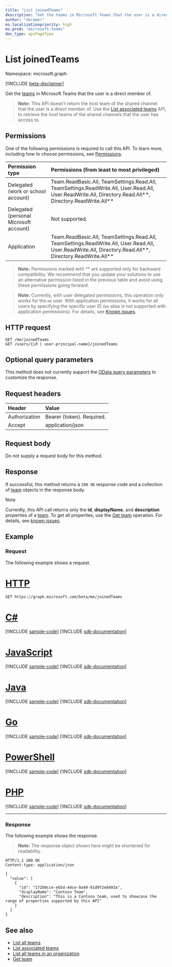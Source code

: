 ```yaml
---
title: "List joinedTeams"
description: "Get the teams in Microsoft Teams that the user is a direct member of."
author: "nkramer"
ms.localizationpriority: high
ms.prod: "microsoft-teams"
doc_type: apiPageType
---
```


# List joinedTeams

Namespace: microsoft.graph

[!INCLUDE [beta-disclaimer](../../includes/beta-disclaimer.md)]

Get the [teams](../resources/team.md) in Microsoft Teams that the user is a direct member of.
> **Note:** This API doesn't return the host team of the shared channel that the user is a direct member of. Use the [List associated teams](../api/associatedteaminfo-list.md) API, to retrieve the host teams of the shared channels that the user has access to.

## Permissions
One of the following permissions is required to call this API. To learn more, including how to choose permissions, see [Permissions](/graph/permissions-reference).

|Permission type      | Permissions (from least to most privileged)              |
|:--------------------|:---------------------------------------------------------|
|Delegated (work or school account) | Team.ReadBasic.All, TeamSettings.Read.All, TeamSettings.ReadWrite.All, User.Read.All, User.ReadWrite.All, Directory.Read.All**, Directory.ReadWrite.All** |
|Delegated (personal Microsoft account) | Not supported.    |
|Application | Team.ReadBasic.All, TeamSettings.Read.All, TeamSettings.ReadWrite.All, User.Read.All, User.ReadWrite.All, Directory.Read.All**, Directory.ReadWrite.All** |

> **Note:** Permissions marked with ** are supported only for backward compatibility. We recommend that you update your solutions to use an alternative permission listed in the previous table and avoid using these permissions going forward.

> **Note:** Currently, with user delegated permissions, this operation only works for the `me` user. With application permissions, it works for all users by specifying the specific user ID (`me` alias is not supported with application permissions). For details, see [Known issues](/graph/known-issues#microsoft-teams-users-list-of-joined-teams-preview).

## HTTP request
<!-- { "blockType": "ignored" } -->
```http
GET /me/joinedTeams
GET /users/{id | user-principal-name}/joinedTeams
```

## Optional query parameters
This method does not currently support the [OData query parameters](/graph/query-parameters) to customize the response.

## Request headers
| Header       | Value |
|:---------------|:--------|
| Authorization  | Bearer {token}. Required.  |
| Accept  | application/json|

## Request body
Do not supply a request body for this method.

## Response

If successful, this method returns a `200 OK` response code and a collection of [team](../resources/team.md) objects in the response body.

> [!Note]
> Currently, this API call returns only the **id**, **displayName**, and **description** properties of a [team](../resources/team.md). To get all properties, use the [Get team](../api/team-get.md) operation. For details, see [known issues](/graph/known-issues#unable-to-return-all-values-for-properties-for-a-user-joined-teams).


## Example
### Request
The following example shows a request.

# [HTTP](#tab/http)
<!-- {
  "blockType": "request",
  "name": "get_joinedteams"
}-->
```msgraph-interactive
GET https://graph.microsoft.com/beta/me/joinedTeams
```

# [C#](#tab/csharp)
[!INCLUDE [sample-code](../includes/snippets/csharp/get-joinedteams-csharp-snippets.md)]
[!INCLUDE [sdk-documentation](../includes/snippets/snippets-sdk-documentation-link.md)]

# [JavaScript](#tab/javascript)
[!INCLUDE [sample-code](../includes/snippets/javascript/get-joinedteams-javascript-snippets.md)]
[!INCLUDE [sdk-documentation](../includes/snippets/snippets-sdk-documentation-link.md)]

# [Java](#tab/java)
[!INCLUDE [sample-code](../includes/snippets/java/get-joinedteams-java-snippets.md)]
[!INCLUDE [sdk-documentation](../includes/snippets/snippets-sdk-documentation-link.md)]

# [Go](#tab/go)
[!INCLUDE [sample-code](../includes/snippets/go/get-joinedteams-go-snippets.md)]
[!INCLUDE [sdk-documentation](../includes/snippets/snippets-sdk-documentation-link.md)]

# [PowerShell](#tab/powershell)
[!INCLUDE [sample-code](../includes/snippets/powershell/get-joinedteams-powershell-snippets.md)]
[!INCLUDE [sdk-documentation](../includes/snippets/snippets-sdk-documentation-link.md)]

# [PHP](#tab/php)
[!INCLUDE [sample-code](../includes/snippets/php/get-joinedteams-php-snippets.md)]
[!INCLUDE [sdk-documentation](../includes/snippets/snippets-sdk-documentation-link.md)]

---

### Response
The following example shows the response.

>**Note:** The response object shown here might be shortened for readability.
<!-- {
  "blockType": "response",
  "truncated": true,
  "@odata.type": "microsoft.graph.group",
  "isCollection": true
} -->
```http
HTTP/1.1 200 OK
Content-type: application/json

{
  "value": [
    {
      "id": "172b0cce-e65d-44ce-9a49-91d9f2e8493a",
      "displayName": "Contoso Team",
      "description": "This is a Contoso team, used to showcase the range of properties supported by this API"
    }
  ]
}
```

## See also
- [List all teams](/graph/teams-list-all-teams)
- [List associated teams](../api/associatedteaminfo-list.md)
- [List all teams in an organization](../api/teams-list.md)
- [Get team](../api/team-get.md)


<!-- uuid: 8fcb5dbc-d5aa-4681-8e31-b001d5168d79
2015-10-25 14:57:30 UTC -->
<!--
{
  "type": "#page.annotation",
  "description": "List joinedTeams",
  "keywords": "",
  "section": "documentation",
  "tocPath": "",
  "suppressions": [
  ]
}
-->
